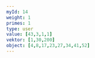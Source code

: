 ```yaml
---
myId: 14
weight: 1
primes: 1
type: user
value: [43,3,1,1]
vektor: [1,30,200]
object: [4,8,17,23,27,34,41,52]
---
```

